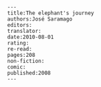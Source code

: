 
    ---
    title:The elephant's journey
    authors:José Saramago
    editors:
    translator:
    date:2010-08-01
    rating:
    re-read:
    pages:208
    non-fiction:
    comic:
    published:2008
    ---

    